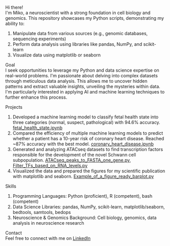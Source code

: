 Hi there!  
I'm Miko, a neuroscientist with a strong foundation in cell biology and genomics. This repository showcases my Python scripts, demonstrating my ability to:
1) Manipulate data from various sources (e.g., genomic databases, sequencing experiments)
2) Perform data analysis using libraries like pandas, NumPy, and scikit-learn
3) Visualize data using matplotlib or seaborn

Goal  
I seek opportunities to leverage my Python and data science expertise on real-world problems. I'm passionate about delving into complex datasets through meticulous data analysis. This allows me to uncover hidden patterns and extract valuable insights, unveiling the mysteries within data. I'm particularly interested in applying AI and machine learning techniques to further enhance this process.

Projects
1) Developed a machine learning model to classify fetal health state into three categories (normal, suspect, pathological) with 94.6% accuracy. [fetal_health_state.ipynb](https://github.com/MikoKozlowski/Portfolio/blob/main/fetal_health_state.ipynb)
2) Compared the efficiency of multiple machine learning models to predict whether a patient has a 10-year risk of coronary heart disease. Reached ~87% accuracy with the best model. [coronary_heart_disease.ipynb](https://github.com/MikoKozlowski/Portfolio/blob/main/coronary_heart_disease.ipynb)
3) Generated and analyzing ATACseq datasets to find transcription factors responsible for the development of the novel Schwann cell subpopulation. [ATACseq_peaks_to_FASTA_one_gene.py](https://github.com/MikoKozlowski/Portfolio/blob/main/ATACseq_peaks_to_FASTA_one_gene.py), [Filter_TFs_based_on_RNA_levels.py](https://github.com/MikoKozlowski/Portfolio/blob/main/Filter_TFs_based_on_RNA_levels.py)
4) Visualized the data and prepared the figures for my scientific publication with matplotlib and seaborn. [Example_of_a_figure_ready_barplot.py](https://github.com/MikoKozlowski/Portfolio/blob/main/Example_of_a_publication_ready_barplot.py)

Skills
1) Programming Languages: Python (proficient), R (competent), bash (competent)
2) Data Science Libraries: pandas, NumPy, scikit-learn, matplotlib/seaborn, bedtools, samtools, bedops
3) Neuroscience & Genomics Background: Cell biology, genomics, data analysis in neuroscience research

Contact  
Feel free to connect with me on [LinkedIn](https://linkedin.com/in/mikołaj-kozłowski-867962192)
